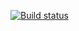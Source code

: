 [![Build status](https://ci.appveyor.com/api/projects/status/accmcer6e45vtfi9?svg=true)](https://ci.appveyor.com/project/6apblra58/cardorder)
